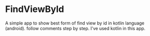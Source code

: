 # FindViewById
A simple app to show best form of find view by id in kotlin language (android). follow comments step by step. I've used kotlin in this app.
